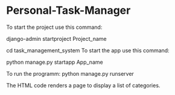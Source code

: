 # Personal-Task-Manager

To start the project use this command:

django-admin startproject Project_name

cd task_management_system
To start the app use this command:

python manage.py startapp App_name

To run the programm:
python manage.py runserver

The HTML code renders a page to display a list of categories.
